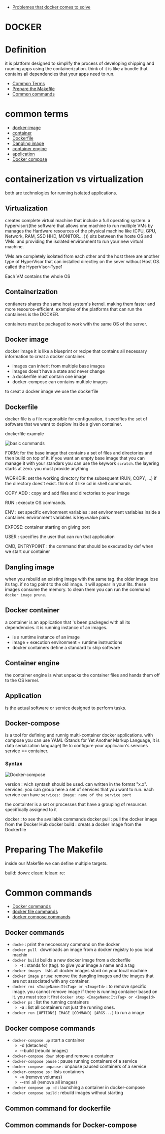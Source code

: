 
- [Problemes that docker comes to solve](problemes.md)

# DOCKER
# Definition
it is platform designed to simplify the process of developing shipping and ruuning apps using the containerization. think of it is like a bundle that contains all dependencies that your apps need to run.

- [Common Terms](#common-terms)
- [Prepare the Makefile](#preparing-the-makefile)
- [Common commands](#common-commands)

# common terms
- [docker-image](#docker-image)
- [container](#docker-container)
- [Dockerfile](#dockerfile)
- [Dangling image](#dangling-image)
- [container engine](#container-engine)
- [application](#application)
- [Docker compose](#Docker-compose)

# containerization vs virtualization
both are technologies for running isolated applications.

## Virtualization
creates complete virtual machine that include a full operating system. a hypervisor((the software that allows one machine to run multiple VMs by  manages the Hardware resources of the physical machine like (CPU, GPU, Network, RAM, SSD HHD, MONITOR... ))) sits between the hoste OS and VMs. and providing the isolated environment to run your new virtual machine.

VMs are completely isolated from each other and the host
there are another type of HyperVisor that can installed directley on the sever without Host OS. called the HyperVisor-Type1

Each VM contains the whole OS

## Containerization
contianers shares the same host system's kernel. making them faster and more resource-efficient.
examples of the platforms that can run the containers is the DOCKER.

containers must be packaged to work with the same OS of the server.



## Docker image
docker image it is like a blueprint or recipe that contains all necessary information to creat a docker container.
- images can inherit from multiple base images 
- images does't have a state and never change
- a dockerfile must contain one image
- docker-compose can contains multiple images


to creat a docker image we use the dockerfile
## Dockerfile
docker file is a file responsible for configuration, it specifies the set of software that we want to deplow inside a given container.

dockerfile example

![basic commands](./BasicDockerCommands.jpeg)

FORM: for the base image that contains a set of files and directories and then build on top of it.
 if you want an empty base image that you can manage it with your standars you can use the keywork `scratch`. the layering starts at zero. you  must provide anything.

WORKDIR: set the working directory for the subsequent (RUN, COPY, ...) if the directory does't exist. think of it like cd in shell commands.

COPY ADD : copy and add files and directories to your image

RUN : execute OS commands.

ENV : set specific environment variables : set environment variables inside a container. environment variables is key=value pairs.  

EXPOSE: container starting on giving port

USER : specifies the user that can run that application

CMD, ENTRYPOINT : the command that should be executed by def when we start our container


## Dangling image
when you rebuild an existing image with the same tag. the older image lose its tag. if no tag point to the old image. it will appear in your lits.
these images consume the memory. 
to clean them you can run the command `docker image prune`.

## Docker container
a container is an application that 's been packeged with all its dependencies.
 it is running instance of an images.

- is a runtime instance of an image
- image + execution environment + runtime instructions
- docker containers define a standard to ship software

## Container engine
the container engine is what unpacks the container files and hands them off to the OS kernel. 


## Application
is the actual software or service designed to perform tasks.

## Docker-compose
is a tool for defining and runnig multi-container docker applications. with compose you can use YAML (Stands for Yet Another Markup Language, it is data serialization language) fle to configure your applicaion's services
service == container.

### Syntax
![Docker-compose](./Docker-compose.png)

version : wich syntash should be used.  can written in the format "x.x".
services: you can group here a set of services that you want to run.
each service can have
`
	services:
		image: name of the service
		port
`

the containter is a set or processes that have a grouping of resources specifically assigned to it

docker : to see the available commands
docker pull : pull the docker image from the Docker Hub
docker build : creats a docker image from the Dockerfile

# Preparing The Makefile 
inside our Makefile we can define multiple targets.

build:
down:
clean:
fclean:
re:

# Common commands
- [Docker commands](#docker-commands)
- [docker file commands](#common-command-for-dockerfile)
- [docker compose commands](#docker-compose-commands)


## Docker commands
- `docke` : print the neccessary command on the docker
- `docker pull `  downloads an image from a docker registry to you local machin
- `docker build`  builds a new docker image from a dockerfile
	- -t : stands for (tag). to give your image a name and a tag
- `docker images ` lists all docker images stord on your local machine
- `docker image prune`: remove the dangling images and the images that are not associated with any container.
- `docker rmi <ImageName:ItsTag> or <ImageId>` : to remove specific image. you cannot remove image if there is running container based on it. you must stop it first `docker stop <ImageName:ItsTag> or <ImageId>`
- `docker ps` : list the running containers
	-	-a : list all containers not just the running ones.
- `docker run [OPTIONS] IMAGE [COMMAND] [ARGS...]` to run a image

## Docker compose commands
- `docker-compose up` start a container
	- -d (detachec)
	- --build (rebuild images)
- `docker-compose down` stop and remove a container
- `docker-compose pause` : pause running containers of a service
- `docker-compose unpause` : unpause paused containers of a service
- `docker-compose ps` : lists containers
	- -v (remove volumes)
	- --rmi all (remove all images)
- `docker compose up -d` : launching a container in docker-compose
- `docker compose build` : rebuild images without starting 

## Common command for dockerfile

## Common commands for Docker-compose
